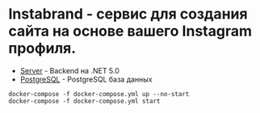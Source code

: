 # Instabrand - сервис для создания сайта на основе вашего Instagram профиля.

* [Server](/Server) - Backend на .NET 5.0
* [PostgreSQL](/Postgres) - PostgreSQL база данных
```
docker-compose -f docker-compose.yml up --no-start
docker-compose -f docker-compose.yml start
```
